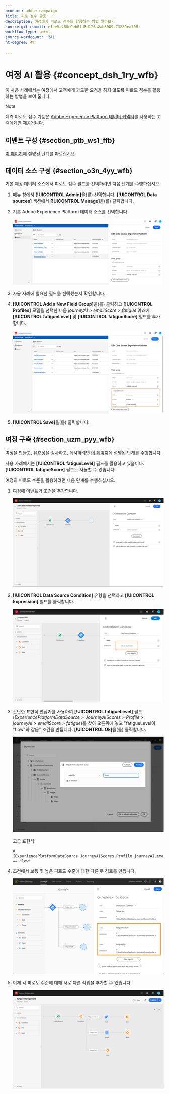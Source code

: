 ```yaml
---
product: adobe campaign
title: 피로 점수 활용
description: 여정에서 피로도 점수를 활용하는 방법 알아보기
source-git-commit: e1ee5a488e9eb6fd8d175a2ab8989c73289ea708
workflow-type: tm+mt
source-wordcount: '241'
ht-degree: 4%

---
```



# 여정 AI 활용 {#concept_dsh_1ry_wfb}

이 사용 사례에서는 여정에서 고객에게 과도한 요청을 하지 않도록 피로도 점수를 활용하는 방법을 보여 줍니다.

>[!NOTE]
>
>예측 피로도 점수 기능은 [Adobe Experience Platform 데이터 커넥터](https://experienceleague.adobe.com/docs/campaign-standard/using/integrating-with-adobe-cloud/adobe-experience-platform/data-connector/aep-about-data-connector.html)를 사용하는 고객에게만 제공됩니다.

## 이벤트 구성 {#section_ptb_ws1_ffb}

[이 페이지](../event/about-events.md)에 설명된 단계를 따르십시오.

## 데이터 소스 구성 {#section_o3n_4yy_wfb}

기본 제공 데이터 소스에서 피로도 점수 필드를 선택하려면 다음 단계를 수행하십시오.

1. 메뉴 창에서 **[!UICONTROL Admin]**&#x200B;을(를) 선택합니다. **[!UICONTROL Data sources]** 섹션에서 **[!UICONTROL Manage]**&#x200B;을(를) 클릭합니다.
1. 기본 Adobe Experience Platform 데이터 소스를 선택합니다.

   ![](../assets/journey23.png)

1. 사용 사례에 필요한 필드를 선택했는지 확인합니다.
1. **[!UICONTROL Add a New Field Group]**&#x200B;을(를) 클릭하고 **[!UICONTROL Profiles]** 모델을 선택한 다음 _journeyAI > emailScore > fatigue_ 아래에 **[!UICONTROL fatigueLevel]** 및 **[!UICONTROL fatigueScore]** 필드를 추가합니다.

   ![](../assets/journeyuc3_1.png)

1. **[!UICONTROL Save]**&#x200B;을(를) 클릭합니다.

## 여정 구축 {#section_uzm_pyy_wfb}

여정을 만들고, 유효성을 검사하고, 게시하려면 [이 페이지](../building-journeys/journey.md)에 설명된 단계를 수행합니다.

사용 사례에서는 **[!UICONTROL fatigueLevel]** 필드를 활용하고 있습니다. **[!UICONTROL fatigueScore]** 필드도 사용할 수 있습니다.

여정의 피로도 수준을 활용하려면 다음 단계를 수행하십시오.

1. 여정에 이벤트와 조건을 추가합니다.

   ![](../assets/journeyuc2_14.png)

1. **[!UICONTROL Data Source Condition]** 유형을 선택하고 **[!UICONTROL Expression]** 필드를 클릭합니다.

   ![](../assets/journeyuc3_2.png)

1. 간단한 표현식 편집기를 사용하여 **[!UICONTROL fatigueLevel]** 필드(_ExperiencePlatformDataSource > JourneyAIScores > Profile > journeyAI > emailScore > fatigue_)를 찾아 오른쪽에 놓고 &quot;fatigueLevel이 &quot;Low&quot;와 같음&quot; 조건을 만듭니다. **[!UICONTROL Ok]**&#x200B;을(를) 클릭합니다.

   ![](../assets/journeyuc3_3.png)

   고급 표현식:

   ```
   #{ExperiencePlatformDataSource.JourneyAIScores.Profile.journeyAI.emailScore.fatigue.fatigueLevel} == "low"
   ```

1. 조건에서 보통 및 높은 피로도 수준에 대한 다른 두 경로를 만듭니다.

   ![](../assets/journeyuc3_4.png)

1. 이제 각 피로도 수준에 대해 서로 다른 작업을 추가할 수 있습니다.

   ![](../assets/journeyuc3_5.png)
